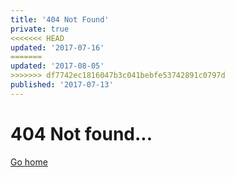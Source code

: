```yaml
---
title: '404 Not Found'
private: true
<<<<<<< HEAD
updated: '2017-07-16'
=======
updated: '2017-08-05'
>>>>>>> df7742ec1816047b3c041bebfe53742891c0797d
published: '2017-07-13'
---
```

# 404 Not found...

[Go home](/)